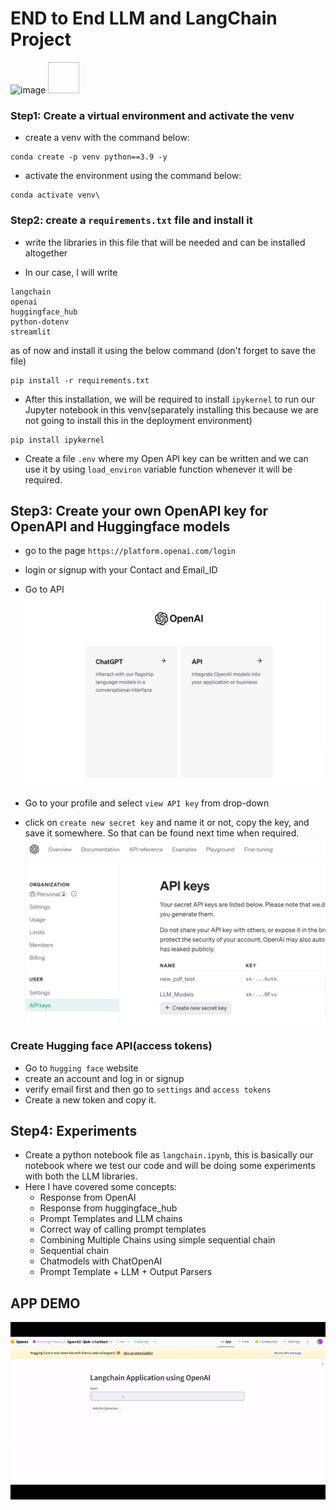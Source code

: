 # END to End LLM and LangChain Project
![image](docfile/openAI.png) <img width="50" height="50">

### Step1: Create a virtual environment and activate the venv

- create a venv with the command below:

```
conda create -p venv python==3.9 -y
```

- activate the environment using the command below:

```
conda activate venv\
```

### Step2: create a `requirements.txt` file and install it

- write the libraries in this file that will be needed and can be installed altogether

- In our case, I will write
```
langchain
openai
huggingface_hub
python-dotenv
streamlit
```
   as of now and install it using the below command (don't forget to save the file)

```
pip install -r requirements.txt
```

- After this installation, we will be required to install `ipykernel` to run our Jupyter notebook in this venv(separately installing this because we are not going to install this in the deployment environment)

```
pip install ipykernel
```

- Create a file `.env` where my Open API key can be written and we can use it by using `load_environ` variable function
whenever it will be required.


## Step3: Create your own OpenAPI key for OpenAPI and Huggingface models

- go to the page `https://platform.openai.com/login`
- login or signup with your Contact and Email_ID
- Go to API ![Alt text](doc_file/SelectAPI.png)

- Go to your profile and select `view API key` from drop-down
- click on `create new secret key` and name it or not, copy the key, and save it somewhere. So that can be found next time when required.
![Alt text](doc_file/create_key.png)

### Create Hugging face API(access tokens)

- Go to `hugging face` website
- create an account and log in or signup
- verify email first and then go to `settings` and `access tokens`
- Create a new token and copy it.

## Step4: Experiments 
- Create a python notebook file as `langchain.ipynb`, this is basically our notebook where we test our code and will be doing some experiments with both the LLM libraries.
-  Here I have covered some concepts:
     - Response from OpenAI
     - Response from huggingface_hub
     - Prompt Templates and LLM chains
     - Correct way of calling prompt templates
     - Combining Multiple Chains using simple sequential chain
     - Sequential chain
     - Chatmodels with ChatOpenAI
     - Prompt Template + LLM + Output Parsers

## APP DEMO
![Alt text](doc_file/app_run.gif)

